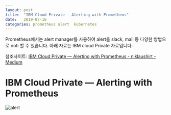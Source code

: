 ```yaml
---
layout: post
title:  "IBM Cloud Private — Alerting with Prometheus"
date:   2019-07-16
categories: prometheus alert  kubernetes
---
```

Prometheus에서는 alert manager를 사용하여 alert을 slack, mail 등 다양한 방법으로 noti 할 수 있습니다. 아래 자료는 IBM cloud Private 자료입니다.

참조사이트: [IBM Cloud Private — Alerting with Prometheus - niklaushirt - Medium](https://medium.com/@niklaushirt/ibm-cloud-private-alerting-with-prometheus-bc01e2f9b518)

# IBM Cloud Private — Alerting with Prometheus


![alert](https://miro.medium.com/max/700/0*exGq3uvecILhsMYE.png)
